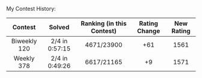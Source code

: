 My Contest History:

| Contest | Solved | Ranking (in this Contest) | Rating Change | New Rating |
|:---:|:---:|:---:|:---:|:---:|
| Biweekly 120 | 2/4 in 0:57:15 | 4671/23900 | +61 | 1561 |
| Weekly 378 | 2/4 in 0:49:26 | 6617/21165 | +9 | 1571 |
